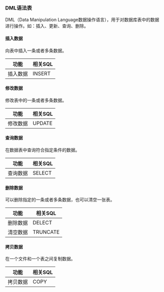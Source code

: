 ### DML语法表

DML（Data Manipulation Language数据操作语言），用于对数据库表中的数据进行操作。如：插入、更新、查询、删除。

 

#### 插入数据

向表中插入一条或者多条数据。

| 功能     | 相关SQL |
| -------- | ------- |
| 插入数据 | INSERT  |

#### 修改数据

修改表中的一条或者多条数据。

| 功能     | 相关SQL |
| -------- | ------- |
| 修改数据 | UPDATE  |

 

#### 查询数据

在数据表中查询符合指定条件的数据。

| 功能     | 相关SQL |
| -------- | ------- |
| 查询数据 | SELECT  |

 

#### 删除数据

可以删除指定的一条或者多条数据，也可以清空一张表。

| 功能     | 相关SQL  |
| -------- | -------- |
| 删除数据 | DELECT   |
| 清空数据 | TRUNCATE |

 

#### 拷贝数据

在一个文件和一个表之间复制数据。

| 功能     | 相关SQL |
| -------- | ------- |
| 拷贝数据 | COPY    |